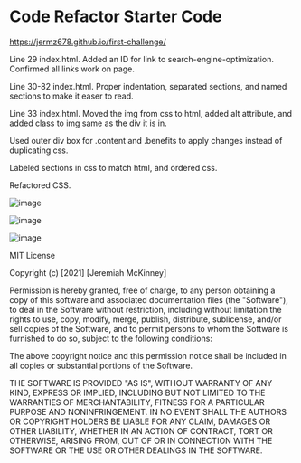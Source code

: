 # Code Refactor Starter Code
<https://jermz678.github.io/first-challenge/>

Line 29 index.html.   Added an ID for link to search-engine-optimization.  Confirmed all links work on page. 

Line 30-82 index.html.  Proper indentation, separated sections, and named sections to make it easer to read.

Line 33 index.html.  Moved the img from css to html, added alt attribute, and added class to img same as the div it is in.

Used outer div box for .content and .benefits to apply changes instead of duplicating css.

Labeled sections in css to match html, and ordered css.  

Refactored CSS. 


![image](https://user-images.githubusercontent.com/78326815/109404964-fcb45580-7930-11eb-895c-6757a88c7a14.png)

![image](https://user-images.githubusercontent.com/78326815/109404980-39804c80-7931-11eb-88c2-65e8a04be7e4.png)

![image](https://user-images.githubusercontent.com/78326815/109405043-d216cc80-7931-11eb-8bf3-a4c15f804b87.png)





MIT License

Copyright (c) [2021] [Jeremiah McKinney]

Permission is hereby granted, free of charge, to any person obtaining a copy
of this software and associated documentation files (the "Software"), to deal
in the Software without restriction, including without limitation the rights
to use, copy, modify, merge, publish, distribute, sublicense, and/or sell
copies of the Software, and to permit persons to whom the Software is
furnished to do so, subject to the following conditions:

The above copyright notice and this permission notice shall be included in all
copies or substantial portions of the Software.

THE SOFTWARE IS PROVIDED "AS IS", WITHOUT WARRANTY OF ANY KIND, EXPRESS OR
IMPLIED, INCLUDING BUT NOT LIMITED TO THE WARRANTIES OF MERCHANTABILITY,
FITNESS FOR A PARTICULAR PURPOSE AND NONINFRINGEMENT. IN NO EVENT SHALL THE
AUTHORS OR COPYRIGHT HOLDERS BE LIABLE FOR ANY CLAIM, DAMAGES OR OTHER
LIABILITY, WHETHER IN AN ACTION OF CONTRACT, TORT OR OTHERWISE, ARISING FROM,
OUT OF OR IN CONNECTION WITH THE SOFTWARE OR THE USE OR OTHER DEALINGS IN THE
SOFTWARE.

